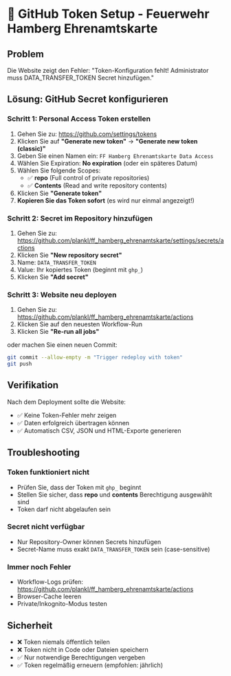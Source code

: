 # 🔑 GitHub Token Setup - Feuerwehr Hamberg Ehrenamtskarte

## Problem

Die Website zeigt den Fehler: "Token-Konfiguration fehlt! Administrator muss DATA_TRANSFER_TOKEN Secret hinzufügen."

## Lösung: GitHub Secret konfigurieren

### Schritt 1: Personal Access Token erstellen

1. Gehen Sie zu: https://github.com/settings/tokens
2. Klicken Sie auf **"Generate new token"** → **"Generate new token (classic)"**
3. Geben Sie einen Namen ein: `FF Hamberg Ehrenamtskarte Data Access`
4. Wählen Sie Expiration: **No expiration** (oder ein späteres Datum)
5. Wählen Sie folgende Scopes:
   - ✅ **repo** (Full control of private repositories)
   - ✅ **Contents** (Read and write repository contents)
6. Klicken Sie **"Generate token"**
7. **Kopieren Sie das Token sofort** (es wird nur einmal angezeigt!)

### Schritt 2: Secret im Repository hinzufügen

1. Gehen Sie zu: https://github.com/plankl/ff_hamberg_ehrenamtskarte/settings/secrets/actions
2. Klicken Sie **"New repository secret"**
3. Name: `DATA_TRANSFER_TOKEN`
4. Value: Ihr kopiertes Token (beginnt mit `ghp_`)
5. Klicken Sie **"Add secret"**

### Schritt 3: Website neu deployen

1. Gehen Sie zu: https://github.com/plankl/ff_hamberg_ehrenamtskarte/actions
2. Klicken Sie auf den neuesten Workflow-Run
3. Klicken Sie **"Re-run all jobs"**

oder machen Sie einen neuen Commit:

```bash
git commit --allow-empty -m "Trigger redeploy with token"
git push
```

## Verifikation

Nach dem Deployment sollte die Website:

- ✅ Keine Token-Fehler mehr zeigen
- ✅ Daten erfolgreich übertragen können
- ✅ Automatisch CSV, JSON und HTML-Exporte generieren

## Troubleshooting

### Token funktioniert nicht

- Prüfen Sie, dass der Token mit `ghp_` beginnt
- Stellen Sie sicher, dass **repo** und **contents** Berechtigung ausgewählt sind
- Token darf nicht abgelaufen sein

### Secret nicht verfügbar

- Nur Repository-Owner können Secrets hinzufügen
- Secret-Name muss exakt `DATA_TRANSFER_TOKEN` sein (case-sensitive)

### Immer noch Fehler

- Workflow-Logs prüfen: https://github.com/plankl/ff_hamberg_ehrenamtskarte/actions
- Browser-Cache leeren
- Private/Inkognito-Modus testen

## Sicherheit

- ❌ Token niemals öffentlich teilen
- ❌ Token nicht in Code oder Dateien speichern
- ✅ Nur notwendige Berechtigungen vergeben
- ✅ Token regelmäßig erneuern (empfohlen: jährlich)
